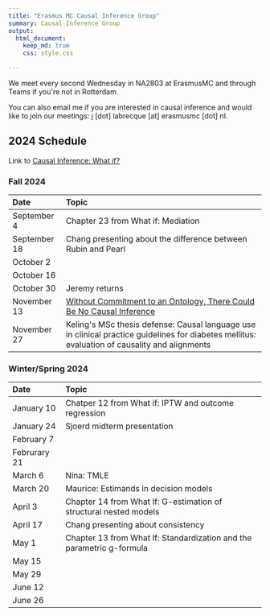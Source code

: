 ```yaml
---
title: "Erasmus MC Causal Inference Group"
summary: Causal Inference Group
output:
  html_document:
    keep_md: true
    css: style.css

---
```




We meet every second Wednesday in NA2803 at ErasmusMC and through Teams if you're not in Rotterdam.

You can also email me if you are interested in causal inference and would like to join our meetings: j [dot] labrecque [at] erasmusmc [dot] nl.

## 2024 Schedule

Link to [Causal Inference: What if?](https://www.hsph.harvard.edu/miguel-hernan/causal-inference-book/)

### Fall 2024

|Date|Topic|
|:------ |:------ |
|September 4|Chapter 23 from What if: Mediation|
|September 18|Chang presenting about the difference between Rubin and Pearl|
|October 2||
|October 16||
|October 30|Jeremy returns|
|November 13|[Without Commitment to an Ontology, There Could Be No Causal Inference](https://pubmed.ncbi.nlm.nih.gov/35383645/)|
|November 27|Keling's MSc thesis defense: Causal language use in clinical practice guidelines for diabetes mellitus: evaluation of causality and alignments|


### Winter/Spring 2024

|Date|Topic|
|:------ |:------ |
|January 10| Chatper 12 from What if: IPTW and outcome regression|
|January 24|Sjoerd midterm presentation|
|February 7||
|Februrary 21||
|March 6|Nina: TMLE|
|March 20|Maurice: Estimands in decision models|
|April 3|Chapter 14 from What If: G-estimation of structural nested models|
|April 17|Chang presenting about consistency|
|May 1|Chapter 13 from What If: Standardization and the parametric g-formula|
|May 15||
|May 29||
|June 12||
|June 26||




